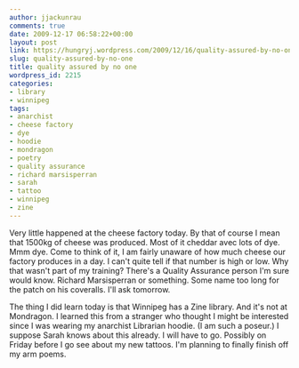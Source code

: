 ```yaml
---
author: jjackunrau
comments: true
date: 2009-12-17 06:58:22+00:00
layout: post
link: https://hungryj.wordpress.com/2009/12/16/quality-assured-by-no-one/
slug: quality-assured-by-no-one
title: quality assured by no one
wordpress_id: 2215
categories:
- library
- winnipeg
tags:
- anarchist
- cheese factory
- dye
- hoodie
- mondragon
- poetry
- quality assurance
- richard marsisperran
- sarah
- tattoo
- winnipeg
- zine
---
```


Very little happened at the cheese factory today. By that of course I mean that 1500kg of cheese was produced. Most of it cheddar avec lots of dye. Mmm dye. Come to think of it, I am fairly unaware of how much cheese our factory produces in a day. I can't quite tell if that number is high or low. Why that wasn't part of my training? There's a Quality Assurance person I'm sure would know. Richard Marsisperran or something. Some name too long for the patch on his coveralls. I'll ask tomorrow.

The thing I did learn today is that Winnipeg has a Zine library. And it's not at Mondragon. I learned this from a stranger who thought I might be interested since I was wearing my anarchist Librarian hoodie. (I am such a poseur.) I suppose Sarah knows about this already. I will have to go. Possibly on Friday before I go see about my new tattoos. I'm planning to finally finish off my arm poems.
